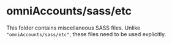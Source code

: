 # omniAccounts/sass/etc

This folder contains miscellaneous SASS files. Unlike `"omniAccounts/sass/etc"`, these files
need to be used explicitly.
